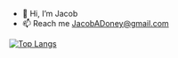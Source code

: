 - 👋 Hi, I’m Jacob
- 📫 Reach me JacobADoney@gmail.com

[![Top Langs](https://github-readme-stats.vercel.app/api/top-langs/?username=85Jakob)](https://github.com/anuraghazra/github-readme-stats)

<!---
JacobADoney/JacobADoney is a ✨ special ✨ repository because its `README.md` (this file) appears on your GitHub profile.
You can click the Preview link to take a look at your changes.
--->
